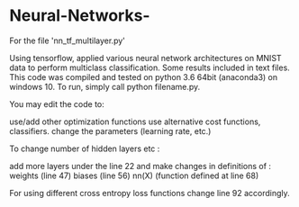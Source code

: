 # Neural-Networks-

For the file 'nn_tf_multilayer.py'

Using tensorflow, applied various neural network architectures on MNIST data to perform multiclass classification. 
Some results included in text files. 
This code was compiled and tested on python 3.6 64bit (anaconda3) on windows 10. To run, simply call python filename.py.

You may edit the code to: 

use/add other optimization functions
use alternative cost functions, classifiers.
change the parameters (learning rate, etc.)

To change number of hidden layers etc : 

add more layers under the line 22 and make changes in definitions of :
weights (line 47)
biases (line 56)
nn(X) (function defined at line 68)

For using different cross entropy loss functions change line 92 accordingly. 
